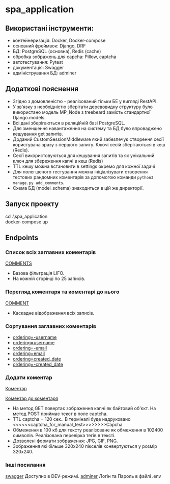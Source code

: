# spa_application
## Використані інструменти:
- контейнеризація: Docker, Docker-compose
- основний фреймвок: Django, DRF
- БД: PostgreSQL (основна), Redis (cache)
- обробка зображень для capcha: Pillow, captcha
- автотестування: Pytest
- документація: Swagger
- адміністрування БД: adminer

## Додаткові пояснення
- Згідно з домовленістю - реалізований тільки БЕ у вигляді RestAPI.
- У зв'язку з необхідністю зберігати деревовидну структуру було використано модель MP_Node з treebeard замість
стандартної Django.models.
- Всі дані зберігаються в реляційній базі PostgreSQL.
- Для зменшення навантаження на систему та БД було впроваджено кешування get запитів.
- Доданий CustomSessionMiddleware який забезпечує створення сесії користувача зразу з першого запиту. Ключі сесій
зберігаються в кеш (Redis). 
- Сесії використовуються для кешування запитів та як унікальний ключ для збереження капчі в кеш (Redis) 
- TTL кешу можна встановити в settings окремо для кожної задачі
- Для полегшеного тестування можна ініціалізувати створення тестових рандомних коментарів за допомогою команди
`python3 manage.py add_comments`.
- Схема БД (model_schema) знаходиться в цій же директорії.

## Запуск проекту 
cd .\spa_application\
docker-compose up


## Endpoints
### Список всіх заглавних коментарів
[COMMENTS](http://127.0.0.1:8000/comments) 
- Базова фільтрація LIFO. 
- На кожній сторінці по 25 записів.
### Перегляд коментаря та коментарі до нього
[COMMENT](http://127.0.0.1:8000/comments/1) 
- Каскадне відображення всіх записів.
### Сортування заглавних коментарів
- [ordering=-username](http://127.0.0.1:8000/comments/?page=2&ordering=-username) 
- [ordering=username](http://127.0.0.1:8000/comments/?page=2&ordering=username) 
- [ordering=-email](http://127.0.0.1:8000/comments/?ordering=-email) 
- [ordering=email](http://127.0.0.1:8000/comments/?ordering=email) 
- [ordering=created_date](http://127.0.0.1:8000/comments/?ordering=created_date) 
- [ordering=-created_date](http://127.0.0.1:8000/comments/?ordering=-created_date) 
### Додати коментар
[Коментар](http://127.0.0.1:8000/comments/new) 

[Коментар до коментаря](http://127.0.0.1:8000/comments/1/new) 
- На метод GET повертає зображення капчі як байтовий об'єкт. На метод POST приймає текст в поле captcha. 
- ТTL captcha = 120 сек.. В терміналі буде надруковано <<<<<<captcha_for_manual_test>>>>>>>>Capcha
- Обмеження в 100 кб для тексту реалізоване як обмеження в 102400 символів. Реалізована перевірка тегів в тексті. 
- Дозволені формати зображення: JPG, GIF, PNG. 
- Зображення які більше 320х240 пікселів конвертуються у розмір 320х240.

### Інші посилання 
[swagger](http://127.0.0.1:8000/swagger) Доступно в DEV-режимі.
[adminer](http://127.0.0.1:8082) Логін та Пароль в файлі .env

